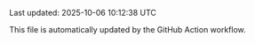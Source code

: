 Last updated: 2025-10-06 10:12:38 UTC

This file is automatically updated by the GitHub Action workflow.
